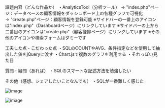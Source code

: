 課題内容（どんな作品か）
・AnalyticsTool（分析ツール）
 -> "index.php"ページ：データベースの顧客情報をダッシュボード上の各種グラフで可視化  
 -> "create.php"ページ：顧客情報を登録可能
 ※サイドバーの一番上のアイコンは"index.php"（Dashboardページ）にリンクしています
 ※サイドバーの上から二番目のアイコンは"create.php"（顧客登録ページ）にリンクしています
 ※その他のアイコンや検索フォームはダミーです

工夫した点・こだわった点
・SQLのCOUNTやAVG、条件指定などを使用して抽出した値をjQueryに渡す
・Chart.jsで複数のグラフを利用する
・それっぽい見た目

質問・疑問（あれば）
・SQLのスマートな記述方法を勉強したい

その他（感想、シェアしたいことなんでも）
・SQLが一番難しく感じた

![image](https://user-images.githubusercontent.com/81688850/123488436-ee5e1800-d64a-11eb-9933-eb048b5c1837.png)

![image](https://user-images.githubusercontent.com/81688850/123488470-fae27080-d64a-11eb-952c-9dd05f732867.png)

